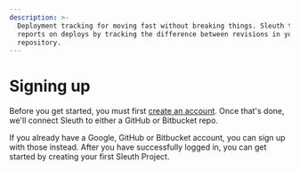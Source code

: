 ```yaml
---
description: >-
  Deployment tracking for moving fast without breaking things. Sleuth tracks and
  reports on deploys by tracking the difference between revisions in your code
  repository.
---
```


# Signing up

Before you get started, you must first [create an account](https://app.sleuth.io/account/signup/). Once that's done, we'll connect Sleuth to either a GitHub or Bitbucket repo. 

If you already have a Google, GitHub or Bitbucket account, you can sign up with those instead. After you have successfully logged in, you can get started by creating your first Sleuth Project.



